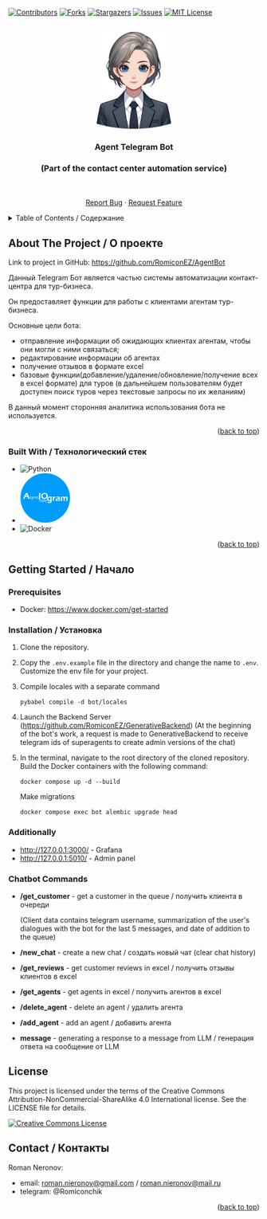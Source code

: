 [![Contributors][contributors-shield]][contributors-url]
[![Forks][forks-shield]][forks-url]
[![Stargazers][stars-shield]][stars-url]
[![Issues][issues-shield]][issues-url]
[![MIT License][license-shield]][license-url]


<!-- PROJECT LOGO -->
<br />
<div align="center">
  <a href="https://github.com/RomiconEZ/AgentBot">
    <img src="readme_images/agentbot_logo.png" alt="Logo" width="150" height=auto>
  </a>

  <h3 align="center">Agent Telegram Bot</h3>
<h3 align="center">(Part of the contact center automation service)</h3>

  <p align="center">
    <br />
    <br />
    <a href="https://github.com/RomiconEZ/AgentBot/issues">Report Bug</a>
    ·
    <a href="https://github.com/RomiconEZ/AgentBot/issues">Request Feature</a>
  </p>
</div>



<!-- TABLE OF CONTENTS -->
<details>
  <summary>Table of Contents / Содержание</summary>
  <ol>
    <li>
      <a href="#about-the-project--о-проекте">About The Project / О проекте</a>
      <ul>
        <li><a href="#built-with--технологический-стек">Built With / Технологический стек</a></li>
      </ul>
    </li>
    <li>
      <a href="#getting-started--начало">Getting Started / Начало</a>
      <ul>
        <li><a href="#prerequisites">Prerequisites</a></li>
        <li><a href="#installation--установка">Installation / Установка</a></li>
         <li><a href="#additionally">Additionally / Дополнительно</a></li>
         <li><a href="#chatbot-commands">Chatbot Commands / Команды чат-бота</a></li>
      </ul>
    </li>
    <li><a href="#license">License</a></li>
    <li><a href="#contact--контакты">Contact / Контакты</a></li>
  </ol>
</details>




<!-- ABOUT THE PROJECT -->
## About The Project / О проекте

Link to project in GitHub: https://github.com/RomiconEZ/AgentBot

Данный Telegram Бот является частью системы автоматизации контакт-центра для тур-бизнеса.

Он предоставляет функции для работы с клиентами агентам тур-бизнеса.

Основные цели бота:
* отправление информации об ожидающих клиентах агентам, чтобы они могли с ними связаться; 
* редактирование информации об агентах
* получение отзывов в формате excel
* базовые функции(добавление/удаление/обновление/получение всех в excel формате) для туров
(в дальнейшем пользователям будет доступен поиск туров через текстовые запросы по их желаниям)

В данный момент сторонняя аналитика использования бота не используется.

<p align="right">(<a href="#readme-top">back to top</a>)</p>



### Built With / Технологический стек

* ![Python][Python.com]
* <img src="readme_images/aiogram_logo.png" alt="lc_ch" style="width:100px; height:auto;">
* ![Docker][Docker.com]

<p align="right">(<a href="#readme-top">back to top</a>)</p>



<!-- GETTING STARTED -->
## Getting Started / Начало

### Prerequisites
- Docker: https://www.docker.com/get-started

### Installation / Установка

1. Clone the repository.

2. Copy the `.env.example` file in the directory and change the name to `.env`. Customize the env file for your project.

3. Compile locales with a separate command
   ```shell
   pybabel compile -d bot/locales
   ```
4. Launch the Backend Server (https://github.com/RomiconEZ/GenerativeBackend)
   (At the beginning of the bot's work, a request is made to GenerativeBackend to receive telegram ids of superagents to create admin versions of the chat)

5. In the terminal, navigate to the root directory of the cloned repository. Build the Docker containers with the following command:
   ```shell
   docker compose up -d --build
   ```
   Make migrations
   ```shell
   docker compose exec bot alembic upgrade head
   ```

### Additionally
* http://127.0.0.1:3000/ - Grafana
* http://127.0.0.1:5010/ - Admin panel


### Chatbot Commands
* **/get_customer** - get a customer in the queue / получить клиента в очереди 
 
  (Client data contains telegram username, summarization of the user's dialogues 
with the bot for the last 5 messages, and date of addition to the queue)
* **/new_chat** - create a new chat / создать новый чат (clear chat history)
* **/get_reviews** - get customer reviews in excel / получить отзывы клиентов в ехсеl
* **/get_agents** - get agents in excel / получить агентов в excel
* **/delete_agent** - delete an agent / удалить агента
* **/add_agent** - add an agent / добавить агента


* **message** - generating a response to a message from LLM / генерация ответа на сообщение от LLM

<!-- LICENSE -->
## License

This project is licensed under the terms of the Creative Commons Attribution-NonCommercial-ShareAlike 4.0 International license. See the LICENSE file for details.

[![Creative Commons License](https://i.creativecommons.org/l/by-nc-sa/4.0/88x31.png)](http://creativecommons.org/licenses/by-nc-sa/4.0/)



<!-- CONTACT -->
## Contact / Контакты

Roman Neronov:
* email: roman.nieronov@gmail.com / roman.nieronov@mail.ru
* telegram: @Romiconchik

<p align="right">(<a href="#readme-top">back to top</a>)</p>



<!-- MARKDOWN LINKS & IMAGES -->
<!-- https://www.markdownguide.org/basic-syntax/#reference-style-links -->
[contributors-shield]: https://img.shields.io/github/contributors/RomiconEZ/AgentBot.svg?style=for-the-badge
[contributors-url]: https://github.com/RomiconEZ/AgentBot/graphs/contributors
[forks-shield]: https://img.shields.io/github/forks/RomiconEZ/AgentBot.svg?style=for-the-badge
[forks-url]: https://github.com/RomiconEZ/AgentBot/network/members
[stars-shield]: https://img.shields.io/github/stars/RomiconEZ/AgentBot.svg?style=for-the-badge
[stars-url]: https://github.com/RomiconEZ/AgentBot/stargazers
[issues-shield]: https://img.shields.io/github/issues/RomiconEZ/AgentBot.svg?style=for-the-badge
[issues-url]: https://github.com/RomiconEZ/AgentBot/issues
[license-shield]: https://img.shields.io/github/license/RomiconEZ/AgentBot.svg?style=for-the-badge
[license-url]: https://github.com/RomiconEZ/AgentBot/blob/master/LICENSE.txt


[Python.com]: https://img.shields.io/badge/Python-14354C?style=for-the-badge&logo=python&logoColor=white

[Docker.com]: https://img.shields.io/badge/docker-%230db7ed.svg?style=for-the-badge&logo=docker&logoColor=white


